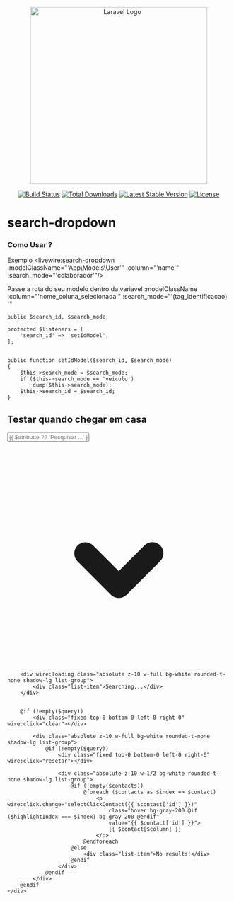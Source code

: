 <p align="center"><a href="https://laravel.com" target="_blank"><img src="https://raw.githubusercontent.com/laravel/art/master/logo-lockup/5%20SVG/2%20CMYK/1%20Full%20Color/laravel-logolockup-cmyk-red.svg" width="400" alt="Laravel Logo"></a></p>

<p align="center">
<a href="https://github.com/laravel/framework/actions"><img src="https://github.com/laravel/framework/workflows/tests/badge.svg" alt="Build Status"></a>
<a href="https://packagist.org/packages/laravel/framework"><img src="https://img.shields.io/packagist/dt/laravel/framework" alt="Total Downloads"></a>
<a href="https://packagist.org/packages/laravel/framework"><img src="https://img.shields.io/packagist/v/laravel/framework" alt="Latest Stable Version"></a>
<a href="https://packagist.org/packages/laravel/framework"><img src="https://img.shields.io/packagist/l/laravel/framework" alt="License"></a>
</p>

# search-dropdown 

### Como Usar ? 

 Exemplo
  <livewire:search-dropdown :modelClassName="'App\\Models\\User'" :column="'name'"  :search_mode="'colaborador'"/>

 Passe a rota do seu modelo dentro da variavel  :modelClassName   :column="'nome_coluna_selecionada'"  :search_mode="'(tag_identificacao) '"  

    public $search_id, $search_mode;

    protected $listeners = [
        'search_id' => 'setIdModel',
    ];


    public function setIdModel($search_id, $search_mode)
    {
        $this->search_mode = $search_mode;
        if ($this->search_mode == 'veiculo')
            dump($this->search_mode);
        $this->search_id = $search_id;
    }
## Testar quando chegar em casa
<div>
    <div class="w-full ">
        <div class="w-2/3 flex justify-end items-center relative rounded-md bg-gray-200 border border-gray-300 rounded">
            <input type="text"
                class="form-input rounded-md w-full bg-gray-50 border border-gray-300 text-gray-900 text-sm rounded-lg focus:ring-primary-500 focus:border-primary-500 block w-full p-2.5 dark:bg-gray-600 dark:border-gray-500 dark:placeholder-gray-400 dark:text-white dark:focus:ring-primary-500 dark:focus:border-primary-500"
                placeholder="{{ $atributte ?? 'Pesquisar ...' }}" wire:model="query" wire:keydown.escape="clear"
                wire:keydown.tab="clear" wire:keydown.arrow-up="decrementHighlight"
                wire:keydown.arrow-down="incrementHighlight" wire:keydown.debounce.300ms="search"
                wire:keydown="selectContact" wire:model="atributte" />
            <div class="flex items-center pr-4" wire:click.prevent="">
                <svg xmlns="http://www.w3.org/2000/svg" class="w-5 h-5 ml-2 -mr-1 " viewBox="0 0 20 20"
                    fill="currentColor" aria-hidden="true">
                    <path fill-rule="evenodd"
                        d="M6.293 9.293a1 1 0 011.414 0L10 11.586l2.293-2.293a1 1 0 111.414 1.414l-3 3a1 1 0 01-1.414 0l-3-3a1 1 0 010-1.414z"
                        clip-rule="evenodd" />
                </svg>
            </div>
        </div>

        <div wire:loading class="absolute z-10 w-full bg-white rounded-t-none shadow-lg list-group">
            <div class="list-item">Searching...</div>
        </div>


        @if (!empty($query))
            <div class="fixed top-0 bottom-0 left-0 right-0" wire:click="clear"></div>

            <div class="absolute z-10 w-full bg-white rounded-t-none shadow-lg list-group">
                @if (!empty($query))
                    <div class="fixed top-0 bottom-0 left-0 right-0" wire:click="resetar"></div>

                    <div class="absolute z-10 w-1/2 bg-white rounded-t-none shadow-lg list-group">
                        @if (!empty($contacts))
                            @foreach ($contacts as $index => $contact)
                                <p wire:click.change="selectClickContact({{ $contact['id'] }})"
                                    class="hover:bg-gray-200 @if ($highlightIndex === $index) bg-gray-200 @endif"
                                    value="{{ $contact['id'] }}">
                                    {{ $contact[$column] }}
                                </p>
                            @endforeach
                        @else
                            <div class="list-item">No results!</div>
                        @endif
                    </div>
                @endif
            </div>
        @endif
    </div>

</div>


